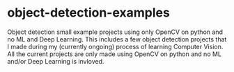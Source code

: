# object-detection-examples
Object detection small example projects using only OpenCV on python and no ML and Deep Learning.
This includes a few object detection projects that I made during my (currently ongoing) process of learning Computer Vision. All the current projects are only made using OpenCV on python and no ML and/or Deep Learning is invloved.
